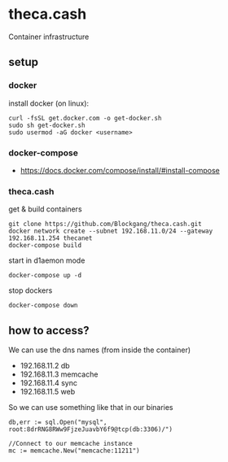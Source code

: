 # theca.cash
Container infrastructure

## setup

### docker
install docker (on linux):
```
curl -fsSL get.docker.com -o get-docker.sh
sudo sh get-docker.sh
sudo usermod -aG docker <username> 
```

### docker-compose
* https://docs.docker.com/compose/install/#install-compose

### theca.cash
get & build containers
```
git clone https://github.com/Blockgang/theca.cash.git
docker network create --subnet 192.168.11.0/24 --gateway 192.168.11.254 thecanet
docker-compose build
```
start in d1aemon mode
```
docker-compose up -d
```

stop dockers
```
docker-compose down
```

## how to access?

We can use the dns names (from inside the container)

* 192.168.11.2		db
* 192.168.11.3		memcache
* 192.168.11.4		sync
* 192.168.11.5		web

So we can use something like that in our binaries
```
db,err := sql.Open("mysql", root:8drRNG8RWw9FjzeJuavbY6f9@tcp(db:3306)/")

//Connect to our memcache instance
mc := memcache.New("memcache:11211")
```
